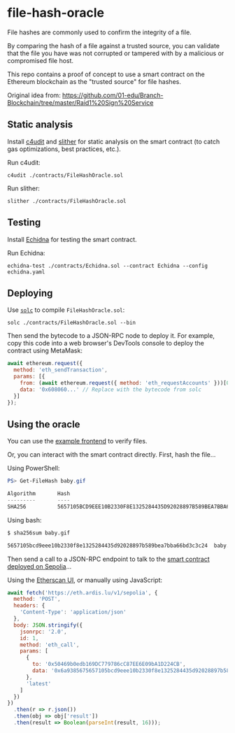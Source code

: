 # file-hash-oracle

File hashes are commonly used to confirm the integrity of a file.

By comparing the hash of a file against a trusted source, you can validate that the file you have was not corrupted or tampered with by a malicious or compromised file host.

This repo contains a proof of concept to use a smart contract on the Ethereum blockchain as the "trusted source" for file hashes.

Original idea from: https://github.com/01-edu/Branch-Blockchain/tree/master/Raid1%20Sign%20Service

## Static analysis

Install [c4udit](https://github.com/byterocket/c4udit) and [slither](https://github.com/crytic/slither) for static analysis on the smart contract (to catch gas optimizations, best practices, etc.).

Run c4udit:

```
c4udit ./contracts/FileHashOracle.sol
```

Run slither:

```
slither ./contracts/FileHashOracle.sol 
```

## Testing

Install [Echidna](https://github.com/crytic/echidna) for testing the smart contract.

Run Echidna:

```
echidna-test ./contracts/Echidna.sol --contract Echidna --config echidna.yaml
```

## Deploying

Use [`solc`](https://docs.soliditylang.org/en/latest/installing-solidity.html) to compile `FileHashOracle.sol`:

```
solc ./contracts/FileHashOracle.sol --bin
```

Then send the bytecode to a JSON-RPC node to deploy it. For example, copy this code into a web browser's DevTools console to deploy the contract using MetaMask:

```javascript
await ethereum.request({
  method: 'eth_sendTransaction',
  params: [{
    from: (await ethereum.request({ method: 'eth_requestAccounts' }))[0], // Your currently active address
    data: '0x608060...' // Replace with the bytecode from solc
  }]
});
```

## Using the oracle

You can use the [example frontend](https://filehashoracle.ardis.lu/) to verify files.

Or, you can interact with the smart contract directly. First, hash the file...

Using PowerShell:

```powershell
PS> Get-FileHash baby.gif

Algorithm       Hash                                                                   Path
---------       ----                                                                   ----
SHA256          5657105BCD9EEE10B2330F8E1325284435D92028897B589BEA7BBA66BD3C3C24       baby.gif
```

Using bash:

```bash
$ sha256sum baby.gif

5657105bcd9eee10b2330f8e1325284435d92028897b589bea7bba66bd3c3c24  baby.gif
```

Then send a call to a JSON-RPC endpoint to talk to the [smart contract deployed on Sepolia](https://sepolia.etherscan.io/address/0x50469b0edb169DC779786cC87EE6E09bA1D224CB)...

Using the [Etherscan UI](https://sepolia.etherscan.io/address/0x50469b0edb169DC779786cC87EE6E09bA1D224CB#readContract), or manually using JavaScript:

```javascript
await fetch('https://eth.ardis.lu/v1/sepolia', {
  method: 'POST',
  headers: {
    'Content-Type': 'application/json'
  },
  body: JSON.stringify({
    jsonrpc: '2.0',
    id: 1,
    method: 'eth_call',
    params: [
      {
        to: '0x50469b0edb169DC779786cC87EE6E09bA1D224CB',
        data: '0x6a9385675657105bcd9eee10b2330f8e1325284435d92028897b589bea7bba66bd3c3c24' // 6a938567 = function byte signature for isValid(bytes32)
      },
      'latest'
    ]
  })
})
  .then(r => r.json())
  .then(obj => obj['result'])
  .then(result => Boolean(parseInt(result, 16)));
```